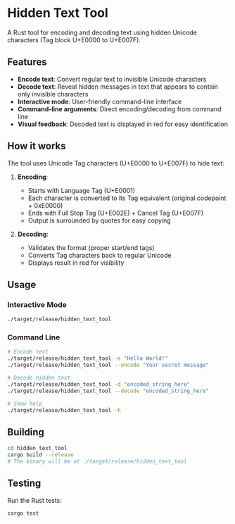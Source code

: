 # Hidden Text Tool

A Rust tool for encoding and decoding text using hidden Unicode characters (Tag block U+E0000 to U+E007F).

## Features

- **Encode text**: Convert regular text to invisible Unicode characters
- **Decode text**: Reveal hidden messages in text that appears to contain only invisible characters
- **Interactive mode**: User-friendly command-line interface
- **Command-line arguments**: Direct encoding/decoding from command line
- **Visual feedback**: Decoded text is displayed in red for easy identification

## How it works

The tool uses Unicode Tag characters (U+E0000 to U+E007F) to hide text:

1. **Encoding**: 
   - Starts with Language Tag (U+E0001)
   - Each character is converted to its Tag equivalent (original codepoint + 0xE0000)
   - Ends with Full Stop Tag (U+E002E) + Cancel Tag (U+E007F)
   - Output is surrounded by quotes for easy copying

2. **Decoding**:
   - Validates the format (proper start/end tags)
   - Converts Tag characters back to regular Unicode
   - Displays result in red for visibility

## Usage

### Interactive Mode
```bash
./target/release/hidden_text_tool
```

### Command Line
```bash
# Encode text
./target/release/hidden_text_tool -e "Hello World!"
./target/release/hidden_text_tool --encode "Your secret message"

# Decode hidden text
./target/release/hidden_text_tool -d "encoded_string_here"
./target/release/hidden_text_tool --decode "encoded_string_here"

# Show help
./target/release/hidden_text_tool -h
```

## Building

```bash
cd hidden_text_tool
cargo build --release
# The binary will be at ./target/release/hidden_text_tool
```

## Testing

Run the Rust tests:
```bash
cargo test
```